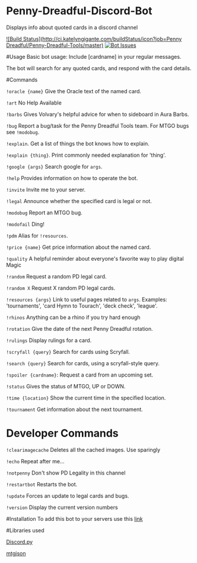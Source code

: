
# Penny-Dreadful-Discord-Bot
Displays info about quoted cards in a discord channel

[![Build Status](http://ci.katelyngigante.com/buildStatus/icon?job=Penny Dreadful/Penny-Dreadful-Tools/master)](http://ci.katelyngigante.com/job/Penny%20Dreadful/job/Penny-Dreadful-Tools/job/master/)
[![Bot Issues](https://badge.waffle.io/PennyDreadfulMTG/Penny-Dreadful-Discord-Bot.svg?label=bot&title=Issues)](http://waffle.io/PennyDreadfulMTG/Penny-Dreadful-Tools)


#Usage
Basic bot usage: Include [cardname] in your regular messages.

The bot will search for any quoted cards, and respond with the card details.

#Commands


`!oracle {name}` Give the Oracle text of the named card.

`!art` No Help Available

`!barbs` Gives Volvary's helpful advice for when to sideboard in Aura Barbs.

`!bug` Report a bug/task for the Penny Dreadful Tools team. For MTGO bugs see `!modobug`.

`!explain`. Get a list of things the bot knows how to explain.

`!explain {thing}`. Print commonly needed explanation for 'thing'.

`!google {args}` Search google for `args`.

`!help` Provides information on how to operate the bot.

`!invite` Invite me to your server.

`!legal` Announce whether the specified card is legal or not.

`!modobug` Report an MTGO bug.

`!modofail` Ding!

`!pdm` Alias for `!resources`.

`!price {name}` Get price information about the named card.

`!quality` A helpful reminder about everyone's favorite way to play digital Magic

`!random` Request a random PD legal card.

`!random X` Request X random PD legal cards.

`!resources {args}` Link to useful pages related to `args`. Examples: 'tournaments', 'card Hymn to Tourach', 'deck check', 'league'.

`!rhinos` Anything can be a rhino if you try hard enough

`!rotation` Give the date of the next Penny Dreadful rotation.

`!rulings` Display rulings for a card.

`!scryfall {query}` Search for cards using Scryfall.

`!search {query}` Search for cards, using a scryfall-style query.

`!spoiler {cardname}`: Request a card from an upcoming set.

`!status` Gives the status of MTGO, UP or DOWN.

`!time {location}` Show the current time in the specified location.

`!tournament` Get information about the next tournament.

# Developer Commands

`!clearimagecache` Deletes all the cached images.  Use sparingly

`!echo` Repeat after me...

`!notpenny` Don't show PD Legality in this channel

`!restartbot` Restarts the bot.

`!update` Forces an update to legal cards and bugs.

`!version` Display the current version numbers

#Installation
To add this bot to your servers use this <a href='https://discordapp.com/oauth2/authorize?client_id=224755717767299072&scope=bot&permissions=0'>link</a>

#Libraries used

[Discord.py](https://github.com/Rapptz/discord.py)

[mtgjson](http://mtgjson.com/)
